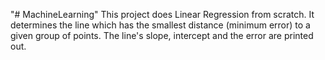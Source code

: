 "# MachineLearning" 
This project does Linear Regression from scratch.
It determines the line which has the smallest distance (minimum error) to a given group of points. 
The line's slope, intercept and the error are printed out.
